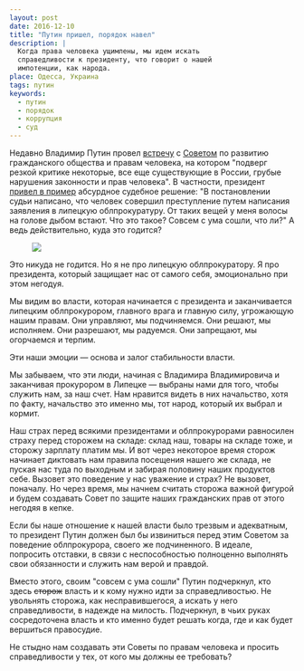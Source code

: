 ```yaml
---
layout: post
date: 2016-12-10
title: "Путин пришел, порядок навел"
description: |
  Когда права человека ущимлены, мы идем искать
  справедливости к президенту, что говорит о нашей
  импотенции, как народа.
place: Одесса, Украина
tags: путин
keywords:
  - путин
  - порядок
  - коррупция
  - суд
---
```


Недавно Владимир Путин провел
[встречу](http://www.president-sovet.ru/presscenter/news/read/3623/)
с [Советом](http://www.president-sovet.ru) по развитию гражданского общества и правам человека, на котором
"подверг резкой критике некоторые, все еще существующие в России,
грубые нарушения законности и прав человека". В частности, президент
[привел в пример](http://www.ntv.ru/novosti/1730323/)
абсурдное судебное решение: "В постановлении
судьи написано, что человек совершил преступление путем написания заявления
в липецкую облпрокуратуру. От таких вещей у меня волосы на голове
дыбом встают. Что это такое? Совсем с ума сошли, что ли?" А ведь действительно,
куда это годится?

<figure><a href="http://ren.tv/novosti/2016-12-09/putin-o-kompetentnosti-rabotnikov-sudebnoy-sistemy-vy-sovsem-s-uma-soshli-chto-li">
<img src="https://rentv.cdnvideo.ru/sites/default/files/styles/640x360/public/field/image/2016/49/yyjwa1y6o6upnzc4g3hkyt8vsgvfjabh_0_0_0.jpg?itok=Zo0xqkSQ"/>
</a></figure>

<!--more-->

Это никуда не годится. Но я не про липецкую облпрокуратору. Я про
президента, который защищает нас от самого себя, эмоционально
при этом негодуя.

Мы видим во власти, которая начинается с президента и заканчивается
липецким облпрокурором, главного врага и главную силу, угрожающую
нашим правам. Они управляют, мы подчиняемся. Они решают, мы исполняем.
Они разрешают, мы радуемся. Они запрещают, мы огорчаемся и терпим.

Эти наши эмоции &mdash; основа и залог стабильности власти.

Мы забываем, что эти люди, начиная с Владимира Владимировича и заканчивая
прокурором в Липецке &mdash; выбраны нами для того, чтобы служить нам,
за наш счет. Нам нравится видеть в них начальство, хотя по факту, начальство
это именно мы, тот народ, который их выбрал и кормит.

Наш страх перед всякими президентами и облпрокурорами равносилен страху перед
сторожем на складе: склад наш, товары на складе тоже, и сторожу зарплату платим мы.
И вот через некоторое время сторож начинает диктовать нам правила
посещения нашего же склада, не пуская нас туда по выходным и
забирая половину наших продуктов себе. Вызовет это
поведение у нас уважение и страх? Не вызовет, поначалу. Но через время, мы
начнем считать сторожа важной фигурой и будем создавать Совет по защите
наших гражданских прав от этого негодяя в кепке.

Если бы наше отношение к нашей власти было трезвым и адекватным, то
президент Путин должен был бы извиниться перед этим Советом за поведение
облпрокурора, своего же подчиненного. В идеале, попросить отставки, в связи
с неспособностью полноценно выполнять свои обязанности и служить нам
верой и правдой.

Вместо этого, своим "совсем с ума сошли" Путин подчеркнул, кто здесь
<del>сторож</del> власть и к кому нужно идти за справедливостью. Не увольнять
сторожа, как несправившегося, а искать у него справедливости, в надежде
на милость. Подчеркнул, в чьих руках сосредоточена власть и кто именно
будет решать когда, где и как будет вершиться правосудие.

Не стыдно нам создавать эти Советы по правам человека и просить
справедливости у тех, от кого мы должны ее требовать?

